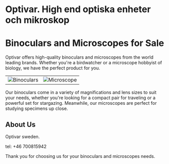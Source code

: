 # Optivar. High end optiska enheter och mikroskop

# Binoculars and Microscopes for Sale

Optivar offers high-quality binoculars and microscopes from the world leading brands. Whether you're a birdwatcher or a microscope hobbyist of biology, we have the perfect product for you.


<table border="0">
  <tr>
    <td><img src="https://i.imgur.com/GdKGn49.jpg" alt="Binoculars"></td>
    <td><img src="https://i.imgur.com/C3vtWNV.jpg" alt="Microscope"></td>
  </tr>
</table>


Our binoculars come in a variety of magnifications and lens sizes to suit your needs, whether you're looking for a compact pair for traveling or a powerful set for stargazing. Meanwhile, our microscopes are perfect for studying specimens up close.


## About Us

Optivar sweden. 

tel: +46 700815942

Thank you for choosing us for your binoculars and microscopes needs.
